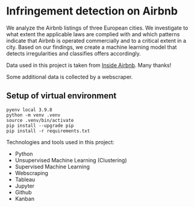 # Infringement detection on Airbnb

We analyze the Airbnb listings of three European cities. We investigate to what extent the applicable laws are complied with and which patterns indicate that Airbnb is operated commercially and to a critical extent in a city. Based on our findings, we create a machine learning model that detects irregularities and classifies offers accordingly.

Data used in this project is taken from [Inside Airbnb](http://insideairbnb.com/get-the-data). Many thanks!

Some additional data is collected by a webscraper.

## Setup of virtual environment

```
pyenv local 3.9.8
python -m venv .venv
source .venv/bin/activate
pip install --upgrade pip
pip install -r requirements.txt
```
Technologies and tools used in this project:
- Python
- Unsupervised Machine Learning (Clustering)
- Supervised Machine Learning
- Webscraping
- Tableau
- Jupyter
- Github
- Kanban
